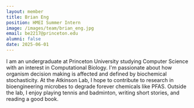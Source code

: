 ```yaml
---
layout: member
title: Brian Eng
position: HMEI Summer Intern
image: /images/team/brian_eng.jpg
email: be2217@princeton.edu
alumni: false
date: 2025-06-01
---
```


I am an undergraduate at Princeton University studying Computer Science with an interest in Computational Biology. I'm passionate about how organism decision making is affected and defined by biochemical stochasticity. At the Atkinson Lab, I hope to contribute to research in bioengineering microbes to degrade forever chemicals like PFAS. Outside the lab, I enjoy playing tennis and badminton, writing short stories, and reading a good book.